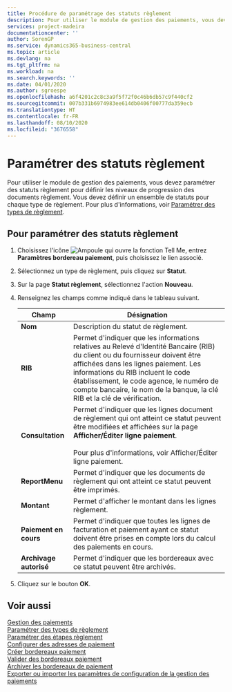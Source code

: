 ```yaml
---
title: Procédure de paramétrage des statuts règlement
description: Pour utiliser le module de gestion des paiements, vous devez paramétrer des statuts règlement pour définir les niveaux de progression des documents règlement. Vous devez définir un ensemble de statuts pour chaque type de règlement.
services: project-madeira
documentationcenter: ''
author: SorenGP
ms.service: dynamics365-business-central
ms.topic: article
ms.devlang: na
ms.tgt_pltfrm: na
ms.workload: na
ms.search.keywords: ''
ms.date: 04/01/2020
ms.author: sgroespe
ms.openlocfilehash: a6f4201c2c8c3a9f5f72f0c46b6db57c9f440cf2
ms.sourcegitcommit: 007b331b6974983ee614db0406f00777da359ecb
ms.translationtype: HT
ms.contentlocale: fr-FR
ms.lasthandoff: 08/10/2020
ms.locfileid: "3676558"
---
```

# <a name="set-up-payment-statuses"></a>Paramétrer des statuts règlement
Pour utiliser le module de gestion des paiements, vous devez paramétrer des statuts règlement pour définir les niveaux de progression des documents règlement. Vous devez définir un ensemble de statuts pour chaque type de règlement. Pour plus d'informations, voir [Paramétrer des types de règlement](how-to-set-up-payment-classes.md).  

## <a name="to-set-up-payment-statuses"></a>Pour paramétrer des statuts règlement  

1.  Choisissez l'icône ![Ampoule qui ouvre la fonction Tell Me](../../media/ui-search/search_small.png "Dites-moi ce que vous voulez faire"), entrez **Paramètres bordereau paiement**, puis choisissez le lien associé.  
2.  Sélectionnez un type de règlement, puis cliquez sur **Statut**.  
3.  Sur la page **Statut règlement**, sélectionnez l'action **Nouveau**.  
4.  Renseignez les champs comme indiqué dans le tableau suivant.  

    |Champ|Désignation|  
    |---------------------------------|---------------------------------------|  
    |**Nom**|Description du statut de règlement.|  
    |**RIB**|Permet d'indiquer que les informations relatives au Relevé d'Identité Bancaire (RIB) du client ou du fournisseur doivent être affichées dans les lignes paiement. Les informations du RIB incluent le code établissement, le code agence, le numéro de compte bancaire, le nom de la banque, la clé RIB et la clé de vérification.|  
    |**Consultation**|Permet d'indiquer que les lignes document de règlement qui ont atteint ce statut peuvent être modifiées et affichées sur la page **Afficher/Éditer ligne paiement**.<br /><br /> Pour plus d'informations, voir Afficher/Éditer ligne paiement.|  
    |**ReportMenu**|Permet d'indiquer que les documents de règlement qui ont atteint ce statut peuvent être imprimés.|  
    |**Montant**|Permet d'afficher le montant dans les lignes règlement.|  
    |**Paiement en cours**|Permet d'indiquer que toutes les lignes de facturation et paiement ayant ce statut doivent être prises en compte lors du calcul des paiements en cours.|  
    |**Archivage autorisé**|Permet d'indiquer que les bordereaux avec ce statut peuvent être archivés.|  

5.  Cliquez sur le bouton **OK**.  

## <a name="see-also"></a>Voir aussi  
 [Gestion des paiements](payment-management.md)   
 [Paramétrer des types de règlement](how-to-set-up-payment-classes.md)   
 [Paramétrer des étapes règlement](how-to-set-up-payment-steps.md)   
 [Configurer des adresses de paiement](how-to-set-up-payment-addresses.md)   
 [Créer bordereaux paiement](how-to-create-payment-slips.md)   
 [Valider des bordereaux paiement](how-to-post-payment-slips.md)   
 [Archiver les bordereaux de paiement](how-to-archive-payment-slips.md)   
 [Exporter ou importer les paramètres de configuration de la gestion des paiements](how-to-export-or-import-payment-management-setup-parameters.md)
